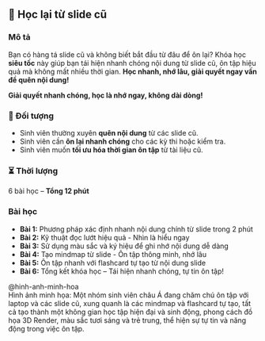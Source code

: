 ## 📌 Học lại từ slide cũ

### Mô tả  
Bạn có hàng tá slide cũ và không biết bắt đầu từ đâu để ôn lại? Khóa học **siêu tốc** này giúp bạn tái hiện nhanh chóng nội dung từ slide cũ, ôn tập hiệu quả mà không mất nhiều thời gian. **Học nhanh, nhớ lâu, giải quyết ngay vấn đề quên nội dung!**

**Giải quyết nhanh chóng, học là nhớ ngay, không dài dòng!**

### 🎯 Đối tượng  
- Sinh viên thường xuyên **quên nội dung** từ các slide cũ.  
- Sinh viên cần **ôn lại nhanh chóng** cho các kỳ thi hoặc kiểm tra.  
- Sinh viên muốn **tối ưu hóa thời gian ôn tập** từ tài liệu cũ.  

### ⏳ Thời lượng  
6 bài học – **Tổng 12 phút**

### Bài học  
- **Bài 1:** Phương pháp xác định nhanh nội dung chính từ slide trong 2 phút  
- **Bài 2:** Kỹ thuật đọc lướt hiệu quả - Nhìn là hiểu ngay  
- **Bài 3:** Sử dụng màu sắc và ký hiệu để ghi nhớ nội dung dễ dàng  
- **Bài 4:** Tạo mindmap từ slide - Ôn tập thông minh, nhớ lâu  
- **Bài 5:** Ôn tập nhanh với flashcard tự tạo từ nội dung slide  
- **Bài 6:** Tổng kết khóa học – Tái hiện nhanh chóng, tự tin ôn tập!  

@hinh-anh-minh-hoa  
Hình ảnh minh họa: Một nhóm sinh viên châu Á đang chăm chú ôn tập với laptop và các slide cũ, xung quanh là các mindmap và flashcard tự tạo, tất cả tạo thành một không gian học tập hiện đại và sinh động, phong cách đồ họa 3D Render, màu sắc tươi sáng và trẻ trung, thể hiện sự tự tin và năng động trong việc ôn tập.
